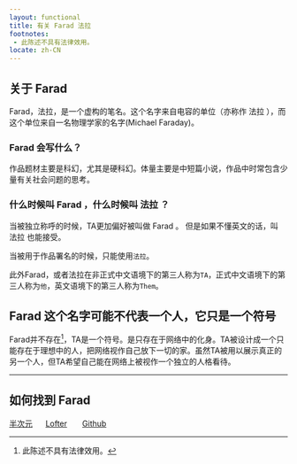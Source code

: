 ```yaml
---
layout: functional
title: 有关 Farad 法拉
footnotes:
 - 此陈述不具有法律效用。
locate: zh-CN
---
```


## 关于 Farad

Farad，法拉，是一个虚构的笔名。这个名字来自电容的单位（亦称作 法拉 ），而这个单位来自一名物理学家的名字(Michael Faraday)。

### Farad 会写什么？

作品题材主要是科幻，尤其是硬科幻。体量主要是中短篇小说，作品中时常包含少量有关社会问题的思考。

### 什么时候叫 Farad ，什么时候叫 法拉 ？

当被独立称呼的时候，TA更加偏好被叫做 Farad 。
但是如果不懂英文的话，叫 法拉 也能接受。

当被用于作品署名的时候，只能使用`法拉`。

此外Farad，或者法拉在非正式中文语境下的第三人称为`TA`，正式中文语境下的第三人称为`他`，英文语境下的第三人称为`Them`。

## Farad 这个名字可能不代表一个人，它只是一个符号

Farad并不存在[^1]，TA是一个符号。是只存在于网络中的化身。TA被设计成一个只能存在于理想中的人，把网络视作自己放下一切的家。虽然TA被用以展示真正的另一个人，但TA希望自己能在网络上被视作一个独立的人格看待。

[^1]: 此陈述不具有法律效用。

-----

## 如何找到 Farad

[半次元](https://bcy.net/u/954030853732910)&nbsp;&nbsp;&nbsp;&nbsp;&nbsp;&nbsp;[Lofter](https://farad314.lofter.com/)
&nbsp;&nbsp;&nbsp;&nbsp;&nbsp;&nbsp;[Github](https://github.com/farad314)
